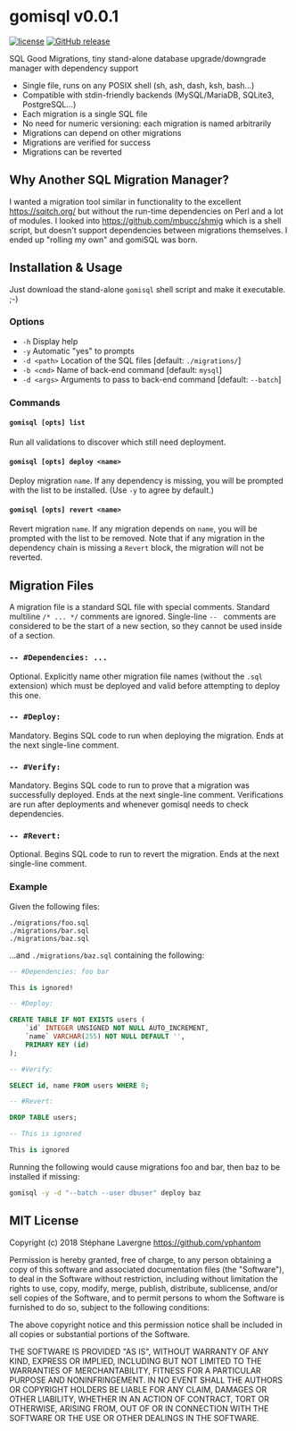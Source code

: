 # gomisql v0.0.1

[![license](https://img.shields.io/github/license/vphantom/gomisql.svg?style=plastic)]() [![GitHub release](https://img.shields.io/github/release/vphantom/gomisql.svg?style=plastic)]()

SQL Good Migrations, tiny stand-alone database upgrade/downgrade manager with dependency support

- Single file, runs on any POSIX shell (sh, ash, dash, ksh, bash...)
- Compatible with stdin-friendly backends (MySQL/MariaDB, SQLite3, PostgreSQL...)
- Each migration is a single SQL file
- No need for numeric versioning: each migration is named arbitrarily
- Migrations can depend on other migrations
- Migrations are verified for success
- Migrations can be reverted

## Why Another SQL Migration Manager?

I wanted a migration tool similar in functionality to the excellent https://sqitch.org/ but without the run-time dependencies on Perl and a lot of modules.  I looked into https://github.com/mbucc/shmig which is a shell script, but doesn't support dependencies between migrations themselves.  I ended up "rolling my own" and gomiSQL was born.

## Installation & Usage

Just download the stand-alone `gomisql` shell script and make it executable. ;-)

### Options

- `-h` Display help
- `-y` Automatic "yes" to prompts
- `-d <path>` Location of the SQL files [default: `./migrations/`]
- `-b <cmd>` Name of back-end command [default: `mysql`]
- `-d <args>` Arguments to pass to back-end command [default: `--batch`]

### Commands

#### `gomisql [opts] list`

Run all validations to discover which still need deployment.

#### `gomisql [opts] deploy <name>`

Deploy migration `name`.  If any dependency is missing, you will be prompted with the list to be installed.  (Use `-y` to agree by default.)

#### `gomisql [opts] revert <name>`

Revert migration `name`.  If any migration depends on `name`, you will be prompted with the list to be removed.  Note that if any migration in the dependency chain is missing a `Revert` block, the migration will not be reverted.

## Migration Files

A migration file is a standard SQL file with special comments.  Standard multiline `/* ... */` comments are ignored.  Single-line `-- ` comments are considered to be the start of a new section, so they cannot be used inside of a section.

### `-- #Dependencies: ...`

Optional.  Explicitly name other migration file names (without the `.sql` extension) which must be deployed and valid before attempting to deploy this one.

### `-- #Deploy:`

Mandatory.  Begins SQL code to run when deploying the migration.  Ends at the next single-line comment.

### `-- #Verify:`

Mandatory.  Begins SQL code to run to prove that a migration was successfully deployed.  Ends at the next single-line comment.  Verifications are run after deployments and whenever gomisql needs to check dependencies.

### `-- #Revert:`

Optional.  Begins SQL code to run to revert the migration.  Ends at the next single-line comment.

### Example

Given the following files:

```text
./migrations/foo.sql
./migrations/bar.sql
./migrations/baz.sql
```

...and `./migrations/baz.sql` containing the following:

```sql
-- #Dependencies: foo bar

This is ignored!

-- #Deploy:

CREATE TABLE IF NOT EXISTS users (
    `id` INTEGER UNSIGNED NOT NULL AUTO_INCREMENT,
    `name` VARCHAR(255) NOT NULL DEFAULT '',
    PRIMARY KEY (id)
);

-- #Verify:

SELECT id, name FROM users WHERE 0;

-- #Revert:

DROP TABLE users;

-- This is ignored

This is ignored
```

Running the following would cause migrations foo and bar, then baz to be installed if missing:

```sh
gomisql -y -d "--batch --user dbuser" deploy baz
```

## MIT License

Copyright (c) 2018 Stéphane Lavergne <https://github.com/vphantom>

Permission is hereby granted, free of charge, to any person obtaining a copy of this software and associated documentation files (the "Software"), to deal in the Software without restriction, including without limitation the rights to use, copy, modify, merge, publish, distribute, sublicense, and/or sell copies of the Software, and to permit persons to whom the Software is furnished to do so, subject to the following conditions:

The above copyright notice and this permission notice shall be included in all copies or substantial portions of the Software.

THE SOFTWARE IS PROVIDED "AS IS", WITHOUT WARRANTY OF ANY KIND, EXPRESS OR IMPLIED, INCLUDING BUT NOT LIMITED TO THE WARRANTIES OF MERCHANTABILITY, FITNESS FOR A PARTICULAR PURPOSE AND NONINFRINGEMENT. IN NO EVENT SHALL THE AUTHORS OR COPYRIGHT HOLDERS BE LIABLE FOR ANY CLAIM, DAMAGES OR OTHER LIABILITY, WHETHER IN AN ACTION OF CONTRACT, TORT OR OTHERWISE, ARISING FROM, OUT OF OR IN CONNECTION WITH THE SOFTWARE OR THE USE OR OTHER DEALINGS IN THE SOFTWARE.
